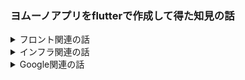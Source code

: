 ### ヨムーノアプリをflutterで作成して得た知見の話

<details>
<summary>フロント関連の話</summary>

##### flutterのwidgetの確認は下記画面サイズのエミュレーターで見ると良い!
  - 5.8インチ(所謂、普通のスマホサイズ)
  - 4.7インチ(小さめのスマホサイズ)
</details>

<details>
<summary>インフラ関連の話</summary>

##### FlutterからAndroidを開く
- FlutterPJからAndroidだけを開いてゴニョゴニョしたいときに役立つ豆知識</br>
  android選択して右クリック > Flutter > Open Android Module in Android Studio</br>
  - Flutterが選択できない時はandroid配下に「(プロジェクト名)_android.iml」を配置してあげると選択できるようになる</br>
    参考) https://minpro.net/open-android-module-in-android-studio-is-disabled


##### アプリの自動デプロイは便利!
- 色々ありましたが今は元気に動いてます。詳しい内容についてはComing Soon...
</details>

<details>
<summary>Google関連の話</summary>

##### AndroidのKeyを吹き飛ばした話
Androidのリリースには署名Keyが必要です。このKeyは自分で作成します。</br>
1回GooglePlayに配信すると署名の変更は認められません。</br>
お試し審査でリリース前にヨムーノをGooglePlayに出しました。</br>
で、無くしました。消し飛んだと言うより上書き? ともかくKeyを紛失してしまったわけです。</br>

と言うわけで、何とかせねばなりません！

【対応方法】</br>
Googleサポートに問い合わせる!

無事に署名の変更に対応して頂きました。Googleさんありがとう。</br>
詳しい内容については、こちら↓からご確認ください。</br>
[GooglePlayStoreで困った](https://github.com/ito-a/app_twitter/blob/main/development/google_faq.md)
</details>